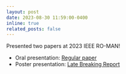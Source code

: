 ```yaml
---
layout: post
date: 2023-08-30 11:59:00-0400
inline: true
related_posts: false
---
```


Presented two papers at 2023 IEEE RO-MAN!
- Oral presentation: [Regular paper](https://ieeexplore.ieee.org/document/10309617)
- Poster presentation: [Late Breaking Report](https://arxiv.org/abs/2308.16529)
